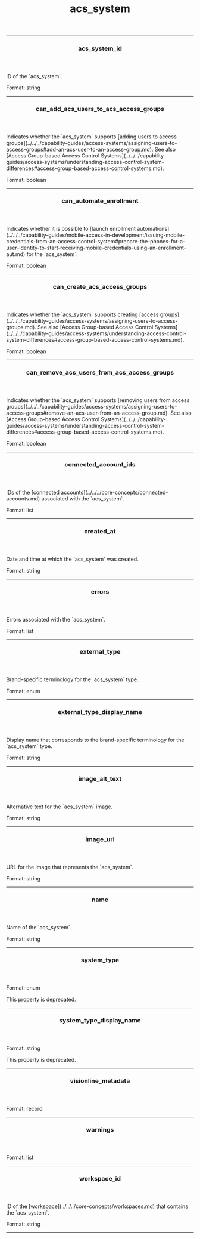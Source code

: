 <header>
  <h1>acs_system</h1>
</header>

<hr>

<header>
  <h3>acs_system_id</h3>
</header>
<div>
  <p>ID of the `acs_system`.</p>
  <div>
    <span>Format:</span>
    <span>string</span>
  </div>
</div>

<hr>
<header>
  <h3>can_add_acs_users_to_acs_access_groups</h3>
</header>
<div>
  <p>Indicates whether the `acs_system` supports [adding users to access groups](../../../capability-guides/access-systems/assigning-users-to-access-groups#add-an-acs-user-to-an-access-group.md). See also [Access Group-based Access Control Systems](../../../capability-guides/access-systems/understanding-access-control-system-differences#access-group-based-access-control-systems.md).</p>
  <div>
    <span>Format:</span>
    <span>boolean</span>
  </div>
</div>

<hr>
<header>
  <h3>can_automate_enrollment</h3>
</header>
<div>
  <p>Indicates whether it is possible to [launch enrollment automations](../../../capability-guides/mobile-access-in-development/issuing-mobile-credentials-from-an-access-control-system#prepare-the-phones-for-a-user-identity-to-start-receiving-mobile-credentials-using-an-enrollment-aut.md) for the `acs_system`.</p>
  <div>
    <span>Format:</span>
    <span>boolean</span>
  </div>
</div>

<hr>
<header>
  <h3>can_create_acs_access_groups</h3>
</header>
<div>
  <p>Indicates whether the `acs_system` supports creating [access groups](../../../capability-guides/access-systems/assigning-users-to-access-groups.md). See also [Access Group-based Access Control Systems](../../../capability-guides/access-systems/understanding-access-control-system-differences#access-group-based-access-control-systems.md).</p>
  <div>
    <span>Format:</span>
    <span>boolean</span>
  </div>
</div>

<hr>
<header>
  <h3>can_remove_acs_users_from_acs_access_groups</h3>
</header>
<div>
  <p>Indicates whether the `acs_system` supports [removing users from access groups](../../../capability-guides/access-systems/assigning-users-to-access-groups#remove-an-acs-user-from-an-access-group.md). See also [Access Group-based Access Control Systems](../../../capability-guides/access-systems/understanding-access-control-system-differences#access-group-based-access-control-systems.md).</p>
  <div>
    <span>Format:</span>
    <span>boolean</span>
  </div>
</div>

<hr>
<header>
  <h3>connected_account_ids</h3>
</header>
<div>
  <p>IDs of the [connected accounts](../../../core-concepts/connected-accounts.md) associated with the `acs_system`.</p>
  <div>
    <span>Format:</span>
    <span>list</span>
  </div>
</div>

<hr>
<header>
  <h3>created_at</h3>
</header>
<div>
  <p>Date and time at which the `acs_system` was created.</p>
  <div>
    <span>Format:</span>
    <span>string</span>
  </div>
</div>

<hr>
<header>
  <h3>errors</h3>
</header>
<div>
  <p>Errors associated with the `acs_system`.</p>
  <div>
    <span>Format:</span>
    <span>list</span>
  </div>
</div>

<hr>
<header>
  <h3>external_type</h3>
</header>
<div>
  <p>Brand-specific terminology for the `acs_system` type.</p>
  <div>
    <span>Format:</span>
    <span>enum</span>
  </div>
</div>

<hr>
<header>
  <h3>external_type_display_name</h3>
</header>
<div>
  <p>Display name that corresponds to the brand-specific terminology for the `acs_system` type.</p>
  <div>
    <span>Format:</span>
    <span>string</span>
  </div>
</div>

<hr>
<header>
  <h3>image_alt_text</h3>
</header>
<div>
  <p>Alternative text for the `acs_system` image.</p>
  <div>
    <span>Format:</span>
    <span>string</span>
  </div>
</div>

<hr>
<header>
  <h3>image_url</h3>
</header>
<div>
  <p>URL for the image that represents the `acs_system`.</p>
  <div>
    <span>Format:</span>
    <span>string</span>
  </div>
</div>

<hr>
<header>
  <h3>name</h3>
</header>
<div>
  <p>Name of the `acs_system`.</p>
  <div>
    <span>Format:</span>
    <span>string</span>
  </div>
</div>

<hr>
<header>
  <h3>system_type</h3>
</header>
<div>
  <p></p>
  <div>
    <span>Format:</span>
    <span>enum</span>
  </div>
  <p>This property is deprecated.</p>
</div>

<hr>
<header>
  <h3>system_type_display_name</h3>
</header>
<div>
  <p></p>
  <div>
    <span>Format:</span>
    <span>string</span>
  </div>
  <p>This property is deprecated.</p>
</div>

<hr>
<header>
  <h3>visionline_metadata</h3>
</header>
<div>
  <p></p>
  <div>
    <span>Format:</span>
    <span>record</span>
  </div>
</div>

<hr>
<header>
  <h3>warnings</h3>
</header>
<div>
  <p></p>
  <div>
    <span>Format:</span>
    <span>list</span>
  </div>
</div>

<hr>
<header>
  <h3>workspace_id</h3>
</header>
<div>
  <p>ID of the [workspace](../../../core-concepts/workspaces.md) that contains the `acs_system`.</p>
  <div>
    <span>Format:</span>
    <span>string</span>
  </div>
</div>

<hr>
